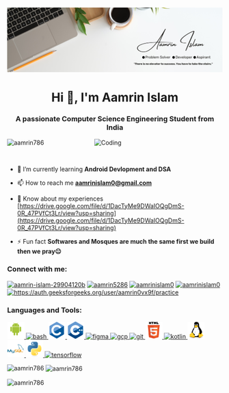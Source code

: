 ![logo](https://github.com/aamrin786/aamrin786/blob/main/White%20Minimalist%20Profile%20LinkedIn%20Banner.png)
<h1 align="center">Hi 👋, I'm Aamrin Islam</h1>
<h3 align="center">A passionate Computer Science Engineering Student from India</h3>
<img align="right" alt="Coding" width="300" src="https://media2.giphy.com/media/BferOKonYOspm28AiB/giphy.gif?cid=ecf05e478kxrqlpm46ou0361x6d6yd5htiunfo36svrec2gs&ep=v1_gifs_search&rid=giphy.gif&ct=g">


<p align="left"> <img src="https://komarev.com/ghpvc/?username=aamrin786&label=Profile%20views&color=0e75b6&style=flat" alt="aamrin786" /> </p>

<p align="left"> <a href="https://twitter.com/" target="blank"><img src="https://img.shields.io/twitter/follow/?logo=twitter&style=for-the-badge" alt="" /></a> </p>

- 🌱 I’m currently learning **Android Devlopment and DSA**

- 📫 How to reach me **aamrinislam0@gmail.com**

- 📄 Know about my experiences [https://drive.google.com/file/d/1DacTyMe9DWaIOQgDmS-0R_47PVfCt3Lr/view?usp=sharing](https://drive.google.com/file/d/1DacTyMe9DWaIOQgDmS-0R_47PVfCt3Lr/view?usp=sharing)

- ⚡ Fun fact **Softwares and Mosques are much the same first we build then we pray😐**

<h3 align="left">Connect with me:</h3>
<p align="left">
<a href="https://linkedin.com/in/aamrin-islam-29904120b" target="blank"><img align="center" src="https://raw.githubusercontent.com/rahuldkjain/github-profile-readme-generator/master/src/images/icons/Social/linked-in-alt.svg" alt="aamrin-islam-29904120b" height="30" width="40" /></a>
<a href="https://instagram.com/aamrin5286" target="blank"><img align="center" src="https://raw.githubusercontent.com/rahuldkjain/github-profile-readme-generator/master/src/images/icons/Social/instagram.svg" alt="aamrin5286" height="30" width="40" /></a>
<a href="https://www.hackerrank.com/aamrinislam0" target="blank"><img align="center" src="https://raw.githubusercontent.com/rahuldkjain/github-profile-readme-generator/master/src/images/icons/Social/hackerrank.svg" alt="aamrinislam0" height="30" width="40" /></a>
<a href="https://www.leetcode.com/aamrinislam0" target="blank"><img align="center" src="https://raw.githubusercontent.com/rahuldkjain/github-profile-readme-generator/master/src/images/icons/Social/leet-code.svg" alt="aamrinislam0" height="30" width="40" /></a>
<a href="https://auth.geeksforgeeks.org/user/https://auth.geeksforgeeks.org/user/aamrin0vx9f/practice" target="blank"><img align="center" src="https://raw.githubusercontent.com/rahuldkjain/github-profile-readme-generator/master/src/images/icons/Social/geeks-for-geeks.svg" alt="https://auth.geeksforgeeks.org/user/aamrin0vx9f/practice" height="30" width="40" /></a>
</p>

<h3 align="left">Languages and Tools:</h3>
<p align="left"> <a href="https://developer.android.com" target="_blank" rel="noreferrer"> <img src="https://raw.githubusercontent.com/devicons/devicon/master/icons/android/android-original-wordmark.svg" alt="android" width="40" height="40"/> </a> <a href="https://www.gnu.org/software/bash/" target="_blank" rel="noreferrer"> <img src="https://www.vectorlogo.zone/logos/gnu_bash/gnu_bash-icon.svg" alt="bash" width="40" height="40"/> </a> <a href="https://www.cprogramming.com/" target="_blank" rel="noreferrer"> <img src="https://raw.githubusercontent.com/devicons/devicon/master/icons/c/c-original.svg" alt="c" width="40" height="40"/> </a> <a href="https://www.w3schools.com/cpp/" target="_blank" rel="noreferrer"> <img src="https://raw.githubusercontent.com/devicons/devicon/master/icons/cplusplus/cplusplus-original.svg" alt="cplusplus" width="40" height="40"/> </a> <a href="https://www.figma.com/" target="_blank" rel="noreferrer"> <img src="https://www.vectorlogo.zone/logos/figma/figma-icon.svg" alt="figma" width="40" height="40"/> </a> <a href="https://cloud.google.com" target="_blank" rel="noreferrer"> <img src="https://www.vectorlogo.zone/logos/google_cloud/google_cloud-icon.svg" alt="gcp" width="40" height="40"/> </a> <a href="https://git-scm.com/" target="_blank" rel="noreferrer"> <img src="https://www.vectorlogo.zone/logos/git-scm/git-scm-icon.svg" alt="git" width="40" height="40"/> </a> <a href="https://www.w3.org/html/" target="_blank" rel="noreferrer"> <img src="https://raw.githubusercontent.com/devicons/devicon/master/icons/html5/html5-original-wordmark.svg" alt="html5" width="40" height="40"/> </a> <a href="https://kotlinlang.org" target="_blank" rel="noreferrer"> <img src="https://www.vectorlogo.zone/logos/kotlinlang/kotlinlang-icon.svg" alt="kotlin" width="40" height="40"/> </a> <a href="https://www.linux.org/" target="_blank" rel="noreferrer"> <img src="https://raw.githubusercontent.com/devicons/devicon/master/icons/linux/linux-original.svg" alt="linux" width="40" height="40"/> </a> <a href="https://www.mysql.com/" target="_blank" rel="noreferrer"> <img src="https://raw.githubusercontent.com/devicons/devicon/master/icons/mysql/mysql-original-wordmark.svg" alt="mysql" width="40" height="40"/> </a> <a href="https://www.python.org" target="_blank" rel="noreferrer"> <img src="https://raw.githubusercontent.com/devicons/devicon/master/icons/python/python-original.svg" alt="python" width="40" height="40"/> </a> <a href="https://www.tensorflow.org" target="_blank" rel="noreferrer"> <img src="https://www.vectorlogo.zone/logos/tensorflow/tensorflow-icon.svg" alt="tensorflow" width="40" height="40"/> </a> </p>

<p><img align="left" src="https://github-readme-stats.vercel.app/api/top-langs?username=aamrin786&show_icons=true&locale=en&layout=compact" alt="aamrin786" /></p>

<p>&nbsp;<img align="center" src="https://github-readme-stats.vercel.app/api?username=aamrin786&show_icons=true&locale=en" alt="aamrin786" /></p>

<p><img align="center" src="https://github-readme-streak-stats.herokuapp.com/?user=aamrin786&" alt="aamrin786" /></p>

